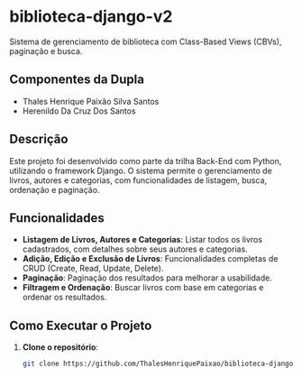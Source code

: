 # biblioteca-django-v2
Sistema de gerenciamento de biblioteca com Class-Based Views (CBVs), paginação e busca.

## Componentes da Dupla

- Thales Henrique Paixão Silva Santos
- Herenildo Da Cruz Dos Santos



## Descrição

Este projeto foi desenvolvido como parte da trilha Back-End com Python, utilizando o framework Django. O sistema permite o gerenciamento de livros, autores e categorias, com funcionalidades de listagem, busca, ordenação e paginação.

## Funcionalidades

- **Listagem de Livros, Autores e Categorias**: Listar todos os livros cadastrados, com detalhes sobre seus autores e categorias.
- **Adição, Edição e Exclusão de Livros**: Funcionalidades completas de CRUD (Create, Read, Update, Delete).
- **Paginação**: Paginação dos resultados para melhorar a usabilidade.
- **Filtragem e Ordenação**: Buscar livros com base em categorias e ordenar os resultados.
  
## Como Executar o Projeto

1. **Clone o repositório**:
   ```bash
   git clone https://github.com/ThalesHenriquePaixao/biblioteca-django-v2.git